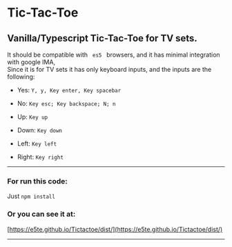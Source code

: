 # Tic-Tac-Toe
## Vanilla/Typescript Tic-Tac-Toe for TV sets.
<p> It should be compatible with <code> es5 </code> browsers, and it has minimal integration with google IMA, <br>
Since it is for TV sets it has only keyboard inputs, and the inputs are the following:</p>

<ul>
  <li><p>Yes: <code>Y, y, Key enter, Key spacebar</code></p></li>
  <li><p>No: <code>Key esc; Key backspace; N; n</code></p></li>
  <li><p>Up: <code>Key up</code></p></li>
  <li><p>Down: <code>Key down</code></p></li>
  <li><p>Left: <code>Key left</code></p></li>
  <li><p>Right: <code>Key right</code></p></li>
</ul>
<hr />

### For run this code:
<p>Just <code>npm install</code><br>
  
### Or you can see it at:
  
  [https://e5te.github.io/Tictactoe/dist/](https://e5te.github.io/Tictactoe/dist/)
  
<hr />
  
